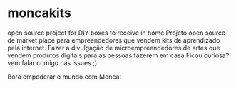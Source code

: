 # moncakits
open source project for DIY boxes to receive in home
Projeto open source de market place para empreendedores que vendem kits de aprendizado pela internet.
Fazer a divulgação de  microempreendedores de artes que vendem produtos digitais para as pessoas fazerem em casa
Ficou curiosa? vem falar comigo nas issues ;)

Bora empoderar o mundo com Monca! 
